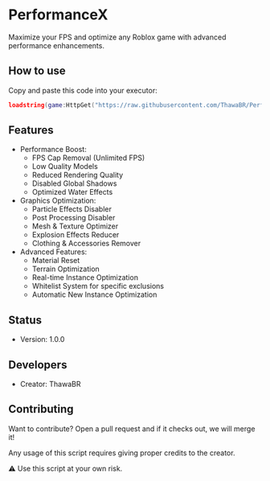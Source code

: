 # PerformanceX

Maximize your FPS and optimize any Roblox game with advanced performance enhancements.

## How to use

Copy and paste this code into your executor:

```lua
loadstring(game:HttpGet("https://raw.githubusercontent.com/ThawaBR/PerformanceX/main/source"))()
```

## Features

- Performance Boost:
  - FPS Cap Removal (Unlimited FPS)
  - Low Quality Models
  - Reduced Rendering Quality
  - Disabled Global Shadows
  - Optimized Water Effects
- Graphics Optimization:
  - Particle Effects Disabler
  - Post Processing Disabler
  - Mesh & Texture Optimizer
  - Explosion Effects Reducer
  - Clothing & Accessories Remover
- Advanced Features:
  - Material Reset
  - Terrain Optimization
  - Real-time Instance Optimization
  - Whitelist System for specific exclusions
  - Automatic New Instance Optimization

## Status

  - Version: 1.0.0

## Developers

  - Creator: ThawaBR

## Contributing

Want to contribute? Open a pull request and if it checks out, we will merge it!

Any usage of this script requires giving proper credits to the creator.

⚠️ Use this script at your own risk.
